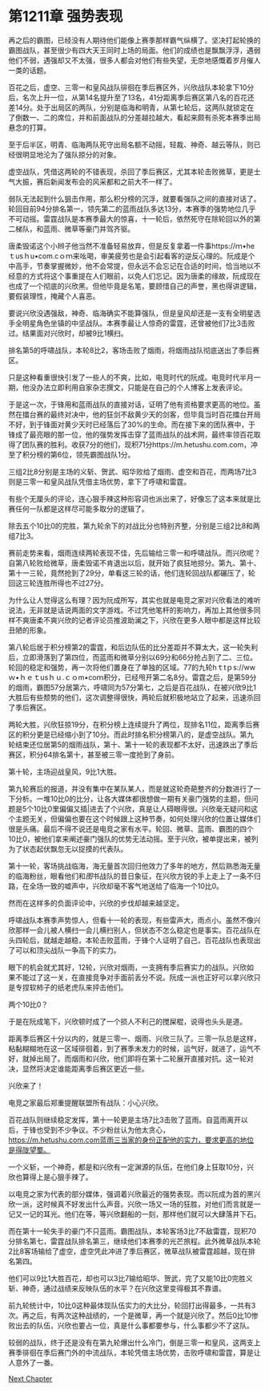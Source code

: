 # 第1211章 强势表现

再之后的霸图，已经没有人期待他们能像上赛季那样霸气纵横了。坚决打起轮换的霸图战队，甚至很少有四大天王同时上场的局面。他们的成绩也是飘飘浮浮，遇弱他们不弱，遇强却又不太强，很多人都会对他们有些失望，无奈地感慨着岁月催人一类的话题。

百花之后，虚空、三零一和皇风战队徘徊在季后赛区外，兴欣战队本轮拿下10分后，名次上升一位，从第14名提升至了13名，41分距离季后赛区第八名的百花还差14分。处于出局区的两队，分别是临海和明青，从第七轮后，这两队就锁定在了倒数一、二的席位，并和前面战队的分差越拉越大，看起来颇有杀死本赛季出局悬念的打算。

至于后半区，明青、临海两队死守出局名额不动摇，轻裁、神奇、越云等队，则已经很明显地沦为了强队掠分的对象。

虚空战队，凭借这两轮的不错表现，杀回了季后赛区，尤其本轮击败微草，更是士气大振，赛后新闻发布会的风采都和之前大不一样了。

弱队无法起到什么狙击作用，那么积分榜的沉浮，就要看强队之间的直接对话了。轮回目前94分排名第一，领先第二的蓝雨战队多达13分，本赛季的强势地位几乎不可动摇。雷霆战队是本赛季最大的惊喜，十一轮后，依然死守在除轮回以外的第二梯队，和蓝雨、微草等豪门并驾齐驱。

唐柔毁诺这个小辫子他当然不准备轻易放弃，但是反复拿着一件事https://ｍ•heｔusｈu•com.cｏｍ来吆喝，审美疲劳也是会引起看客的逆反心理的。阮成是个中高手，节奏掌握微妙，他不会常提，但永远不会忘记在合适的时间，恰当地以不经意的方式将这个事重提在人们眼前，以免人们忘记。因为唐柔的缘故，阮成现在也成了一个彻底的兴欣黑。但他毕竟是名笔，要顾惜自己的声誉，黑也得讲逻辑，要假装理性，掩藏个人喜恶。

要说兴欣没遇强敌，神奇、临海确实不能算强队，但是皇风却还是一支有全明星选手全明星角色坐镇的中坚战队。本赛季最让人惊奇的雷霆，还曾被他们7比3击败过。结果面对兴欣时，却被9比1横扫。

排名第5的呼啸战队，本轮8比2，客场击败了烟雨，将烟雨战队彻底送出了季后赛区。

只是这种看重很快引发了一些人的不爽，比如，电竞时代的阮成。电竞时代半月一期，他没办法立即利用自家杂志撰文，只能是在自己的个人博客上发表评论。

于是这一次，于锋用和蓝雨战队的直接对话，证明了他有资格要求更高的地位。虽然在擂台赛的最终对决中，他的狂剑不敌黄少天的剑客，但毕竟当时百花擂台开局不好，到于锋面对黄少天时已经落后了30%的生命。而在接下来的团队赛中，于锋成了最亮眼的那一位，他的强势发挥击穿了蓝雨战队的战术网，最终率领百花取得了团队赛的胜利。收获7分的他们，现积71分https://m.hetushu.com.com，冲至了积分榜的第6位，领先霸图战队1分。

三组2比8分别是主场的义斩、贺武、昭华败给了烟雨、虚空和百花，而两场7比3则是三零一和皇风战队凭借主场优势，拿下了呼啸和雷霆。

有些个无厘头的评论，连心狠手辣这种形容词也派出来了，好像忘了这本来就是比赛任何一队都是这样尽可能多取分的逻辑了。

除去五个10比0的完胜，第九轮余下的对战比分也特别齐整，分别是三组2比8和两组7比3。

赛前走势来看，烟雨连续两轮表现不佳，先后输给三零一和呼啸战队。而兴欣呢？自第八轮败给微草，唐柔毁诺不肯退出以后，就开始了疯狂地掠分。第九、第十、第十一三轮，竟然抢到了29分，单看这三轮的话，他们连轮回战队都碾压了，轮回这三轮连胜所得也不过27分。

为什么让人觉得这么有理？因为阮成所写，其实也就是电竞之家对兴欣看法的难听说法，无非就是话说两面的文字游戏。不过凭他笔杆的影响力，再加上其他很多同样不爽唐柔不爽兴欣的记者评论员推波助澜之下，兴欣在更多人眼中都是这样比较丑陋的形象。

第八轮后居于积分榜第2的雷霆，和后边队伍的比分差距并不算太大，这一轮失利后，立即滑落到了第四位，而蓝雨和微草分别以69分和66分抢占到了二、三位。轮回的稳定和强势，再一次将他们置身在了单独的区域。77的九轮hｔtｐs://wwｗ•ｈｅｔusｈｕ.ｃｏm•coｍ积分，已经甩开第二名8分。雷霆之后，是第59分的烟雨，霸图57分居第六，呼啸同为57分第七，之后是百花战队，在被兴欣9比1大胜后有些颓势的他们，这次调整得很快，两轮后就积极地站立了起来，迅速杀回了季后赛区。

两轮大胜，兴欣狂掠19分，在积分榜上连续提升了两位，现排名11位，距离季后赛区的积分更是已经缩小到了10分。而此时排名积分榜第八的，是虚空战队。第九轮结束还位居第5的烟雨战队，第十、第十一轮的表现都不太好，迅速跌出了季后赛区，积分64排名第十，甚至被三零一度抢到了身前。

第十轮，主场迎战皇风，9比1大胜。

第九轮赛后的报道，并没有集中在某队某人，而是就这轮奇葩整齐的分数进行了一下分析。一堆10比0的比分，让各大媒体都很想做一期有关豪门强势的主题，但问题是5个10比0里偏偏又插|进去了个兴欣，真是让人碍眼得很。兴欣毫无疑问和这个主题无关，但偏偏也要在这个时候跟上这种节奏，如何处理兴欣的位置让媒体们很是头痛。最后不得不说还是电竞之家有水平。轮回、微草、蓝雨、霸图的四个10比0，被他们拿来阐述豪门强队的优势无法动摇。至于兴欣，被单提出来，被列为了状态起伏飘忽无以捉摸的代表队。

第十一轮，客场挑战临海，海无量首次回归他效力了多年的地方，然后熟悉海无量的临海粉丝，眼看他们和*图*书战队的昔日象征，在兴欣方锐的手上走上了一条不归路，在全场一致的嘘声中，兴欣却毫不客气地送给了临海一个10比0。

然而在这样多的负面评论中，兴欣的步伐却越来越坚定。

呼啸战队本赛季声势惊人，但看十一轮的表现，有些雷声大，雨点小。虽然不像兴欣那样一会儿被人横扫一会儿横扫别人，但状态不怎么稳定也是事实。百花战队在头四轮后，就越走越稳，本轮击败蓝雨，于锋个人证明了自己，百花战队也表现出了可以和顶尖战队一争高下的实力。

眼下的机会就尤其好，12轮，兴欣对烟雨，一支拥有季后赛实力的战队。兴欣如果不能过了这一关，在直接竞争对手面前丢分不说。阮成一派也正好可以拿兴欣只是专捏软柿子的纸老虎队来抨击他们。

两个10比0？

于是在阮成笔下，兴欣顿时成了一个损人不利己的搅屎棍，说得也头头是道。

距离季后赛区十分以内的，就是三零一、烟雨、兴欣三队了。三零一队总是这样，粘黏糊糊地在这一区域徘徊着，到了赛季末发力的时候，运气好，就进了，运气不好，就掉出局了。而烟雨和兴欣，他们即将在第十二轮展开直接对抗。这一轮对决，显然将决定谁能距离季后赛区更近一些。

兴欣来了！

电竞之家最后郑重提醒联盟所有战队：小心兴欣。

百花战队则继续稳定发挥，第十一轮更是主场7比3击败了蓝雨。自蓝雨离开以后，于锋也受到不少争议。不少粉丝认为他太贪心，https://m.hetushu.com.com蓝雨三当家的身份正配他的实力，要求更高的地位是得陇望蜀。

一个义斩，一个神奇，都是和兴欣有一定渊源的队伍，在他们身上狂取10分，兴欣也算得上是心狠手辣了。

以电竞之家为代表的部分媒体，强调着兴欣最近的强势表现。而以阮成为首的黑兴欣一派，这时候真不好发出什么声音。兴欣一场又一场的狂胜，对他们而言就是一记又一记的耳光。他们在等，等兴欣翻船的一刻，那样他们就可以大肆落井下石。

而在第十一轮失手的豪门不只蓝雨。霸图战队，本轮客场3比7不敌雷霆，现积70分排名第七，雷霆战队排名第三，继续他们本赛季的光芒旅程。此外微草战队本轮2比8客场输给了虚空，虚空凭此冲进了季后赛区，微草战队被雷霆超越，现在排名第四。

他们可以9比1大胜百花，却也可以3比7输给昭华、贺武，完了又能10比0完胜义斩、神奇，通过战绩来反映队伍的水平？在兴欣这里变得极其不靠谱。

前九轮统计中，10比0这种最体现队伍实力的大比分，轮回打出得最多，一共有3次。再之后，有两次这种战绩的，一个是微草，再一个就是兴欣了。然后0比10惨败出去的队伍，兴欣也要占一位，真是什么事都要参与，什么事都少不了这队。

较弱的战队，终于还是没有在第九轮爆出什么冷门，倒是三零一和皇风，这两支上赛季徘徊在季后赛门外的中流战队，本轮凭借主场优势，击败呼啸和雷霆，算是让人意外了一番。



[Next Chapter](%E7%AC%AC1212%E7%AB%A0%20%E7%AC%AC%E4%B8%80%E5%BF%8D%E8%80%85.md)